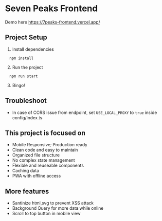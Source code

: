 # Seven Peaks Frontend

Demo here https://7peaks-frontend.vercel.app/

## Project Setup

1. Install dependencies

```shell
  npm install
```

2. Run the project

```shell
  npm run start
```

3. Bingo!

## Troubleshoot

- In case of CORS issue from endpoint, set `USE_LOCAL_PROXY` to `true` inside config/index.ts

## This project is focused on

- Mobile Responsive; Production ready
- Clean code and easy to maintain
- Organized file structure
- No complex state management
- Flexible and reuseable components
- Caching data
- PWA with offline access

## More features

- Santinize html,svg to prevent XSS attack
- Background Query for more data while online
- Scroll to top button in mobile view
